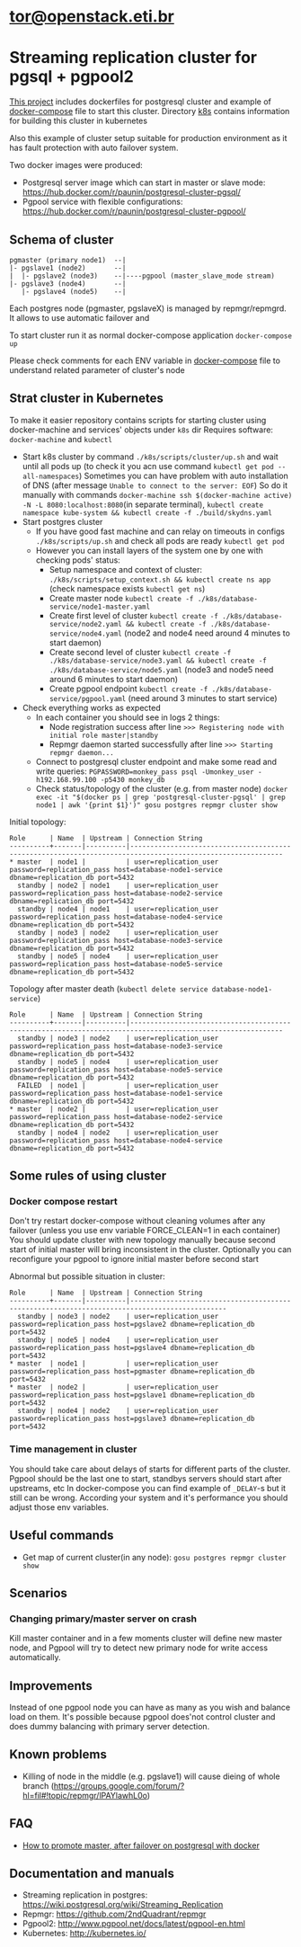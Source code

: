 # tor@openstack.eti.br
# Streaming replication cluster for pgsql + pgpool2

[This project](https://github.com/paunin/postgres-docker-cluster) includes dockerfiles for postgresql cluster and example of [docker-compose](./docker-compose.yml) file to start this cluster.
Directory [k8s](./k8s) contains information for building this cluster in kubernetes

Also this example of cluster setup suitable for production environment as it has fault protection with auto failover system.

Two docker images were produced:
* Postgresql server image which can start in master or slave mode: https://hub.docker.com/r/paunin/postgresql-cluster-pgsql/
* Pgpool service with  flexible configurations: https://hub.docker.com/r/paunin/postgresql-cluster-pgpool/

## Schema of cluster

```
pgmaster (primary node1)  --|
|- pgslave1 (node2)       --|
|  |- pgslave2 (node3)    --|----pgpool (master_slave_mode stream)
|- pgslave3 (node4)       --|
   |- pgslave4 (node5)    --|
```

Each postgres node (pgmaster, pgslaveX) is managed by repmgr/repmgrd. It allows to use automatic failover and

To start cluster run it as normal docker-compose application `docker-compose up`

Please check comments for each ENV variable in [docker-compose](./docker-compose.yml) file to understand related parameter of cluster's node

## Strat cluster in Kubernetes

To make it easier repository contains scripts for starting cluster using docker-machine and services' objects under `k8s` dir
Requires software: `docker-machine` and `kubectl`

* Start k8s cluster by command `./k8s/scripts/cluster/up.sh` and wait until all pods up (to check it you acn use command `kubectl get pod --all-namespaces`)
Sometimes you can have problem with auto installation of DNS (after message `Unable to connect to the server: EOF`)
So do it manually with commands `docker-machine ssh $(docker-machine active) -N -L 8080:localhost:8080`(in separate terminal), `kubectl create namespace kube-system && kubectl create -f ./build/skydns.yaml`
* Start postgres cluster
    * If you have good fast machine and can relay on timeouts in configs `./k8s/scripts/up.sh` and check all pods are ready `kubectl get pod`
    * However you can install layers of the system one by one with checking pods' status:
        * Setup namespace and context of cluster: `./k8s/scripts/setup_context.sh && kubectl create ns app` (check namespace exists `kubectl get ns`)
        * Create master node `kubectl create -f ./k8s/database-service/node1-master.yaml`
        * Create first level of cluster `kubectl create -f ./k8s/database-service/node2.yaml && kubectl create -f ./k8s/database-service/node4.yaml` (node2 and node4 need around 4 minutes to start daemon)
        * Create second level of cluster `kubectl create -f ./k8s/database-service/node3.yaml && kubectl create -f ./k8s/database-service/node5.yaml` (node3 and node5 need around 6 minutes to start daemon)
        * Create pgpool endpoint `kubectl create -f ./k8s/database-service/pgpool.yaml` (need around 3 minutes to start service)
* Check everything works as expected
    * In each container you should see in logs 2 things:
        * Node registration success after line  `>>> Registering node with initial role master|standby`
        * Repmgr daemon started successfully after line `>>> Starting repmgr daemon...`
    * Connect to postgresql cluster endpoint and make some read and write queries: `PGPASSWORD=monkey_pass psql -Umonkey_user -h192.168.99.100 -p5430 monkey_db`
    * Check status/topology of the cluster (e.g. from master node) `docker exec -it "$(docker ps | grep 'postgresql-cluster-pgsql' | grep node1 | awk '{print $1}')" gosu postgres repmgr cluster show`

Initial topology:
```
Role      | Name  | Upstream | Connection String
----------+-------|----------|------------------------------------------------------------------------------------------------------------
* master  | node1 |          | user=replication_user password=replication_pass host=database-node1-service dbname=replication_db port=5432
  standby | node2 | node1    | user=replication_user password=replication_pass host=database-node2-service dbname=replication_db port=5432
  standby | node4 | node1    | user=replication_user password=replication_pass host=database-node4-service dbname=replication_db port=5432
  standby | node3 | node2    | user=replication_user password=replication_pass host=database-node3-service dbname=replication_db port=5432
  standby | node5 | node4    | user=replication_user password=replication_pass host=database-node5-service dbname=replication_db port=5432
```

Topology after master death (`kubectl delete service database-node1-service`)
```
Role      | Name  | Upstream | Connection String
----------+-------|----------|------------------------------------------------------------------------------------------------------------
  standby | node3 | node2    | user=replication_user password=replication_pass host=database-node3-service dbname=replication_db port=5432
  standby | node5 | node4    | user=replication_user password=replication_pass host=database-node5-service dbname=replication_db port=5432
  FAILED  | node1 |          | user=replication_user password=replication_pass host=database-node1-service dbname=replication_db port=5432
* master  | node2 |          | user=replication_user password=replication_pass host=database-node2-service dbname=replication_db port=5432
  standby | node4 | node2    | user=replication_user password=replication_pass host=database-node4-service dbname=replication_db port=5432
```

## Some rules of using cluster

### Docker compose restart
Don't try restart docker-compose without cleaning volumes after any failover (unless you use env variable FORCE_CLEAN=1 in each container)
You should update cluster with new topology manually because second start of initial master will bring inconsistent in the cluster.
Optionally you can reconfigure your pgpool to ignore initial master before second start

Abnormal but possible situation in cluster:
```
Role      | Name  | Upstream | Connection String
----------+-------|----------|----------------------------------------------------------------------------------------------
  standby | node3 | node2    | user=replication_user password=replication_pass host=pgslave2 dbname=replication_db port=5432
  standby | node5 | node4    | user=replication_user password=replication_pass host=pgslave4 dbname=replication_db port=5432
* master  | node1 |          | user=replication_user password=replication_pass host=pgmaster dbname=replication_db port=5432
* master  | node2 |          | user=replication_user password=replication_pass host=pgslave1 dbname=replication_db port=5432
  standby | node4 | node2    | user=replication_user password=replication_pass host=pgslave3 dbname=replication_db port=5432
```

### Time management in cluster
You should take care about delays of starts for different parts of the cluster.
Pgpool should be the last one to start, standbys servers should start after upstreams, etc
In docker-compose you can find example of `_DELAY`-s but it still can be wrong.
According your system and it's performance you should adjust those env variables.

## Useful commands

* Get map of current cluster(in any node): `gosu postgres repmgr cluster show`

## Scenarios

### Changing primary/master server on crash

Kill master container and in a few moments cluster will define new master node,
and Pgpool will try to detect new primary node for write access automatically.

## Improvements

Instead of one pgpool node you can have as many as you wish and balance load on them.
It's possible because pgpool does'not control cluster and does dummy balancing with primary server detection.


## Known problems

* Killing of node in the middle (e.g. pgslave1) will cause dieing of whole branch (https://groups.google.com/forum/?hl=fil#!topic/repmgr/lPAYlawhL0o)

## FAQ

* [How to promote master, after failover on postgresql with docker](http://stackoverflow.com/questions/37710868/how-to-promote-master-after-failover-on-postgresql-with-docker)

## Documentation and manuals

* Streaming replication in postgres: https://wiki.postgresql.org/wiki/Streaming_Replication
* Repmgr: https://github.com/2ndQuadrant/repmgr
* Pgpool2: http://www.pgpool.net/docs/latest/pgpool-en.html
* Kubernetes: http://kubernetes.io/
